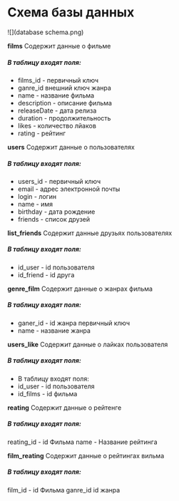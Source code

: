 # Схема базы данных

![](database schema.png)


**films**
Содержит данные о фильме
##### В таблицу входят поля:
* films_id  - первичный ключ 
* ganre_id внешний ключ жанра 
* name - название фильма 
* description - описание фильма
* releaseDate - дата релиза 
* duration - продолжительность 
* likes - количество лйаков
* rating - рейтинг

**users**
Содержит данные о пользователях
##### В таблицу входят поля:
* users_id - первичный ключ
* email - адрес электронной почты 
* login - логин
* name - имя
* birthday - дата рождение 
* friends - список друзей 

**list_friends**
Содержит данные друзьях пользователях
##### В таблицу входят поля:
* id_user - id пользователя 
* id_friend - id друга 

**genre_film**
Содержит данные о жанрах фильма
##### В таблицу входят поля:
* ganer_id - id жанра первичный ключ
* name - название жанра

**users_like**
Содержит данные о лайках пользователя
##### В таблицу входят поля:
* В таблицу входят поля:
* id_user - id пользователя 
* id_films - id фильма 

**reating**
Содержит данные о рейтенге
##### В таблицу входят поля:
reating_id - id Фильма
name - Название рейтинга

**film_reating**
Содержит данные о рейтингах вильма 
##### В таблицу входят поля:
film_id - id Фильма
ganre_id id жанра